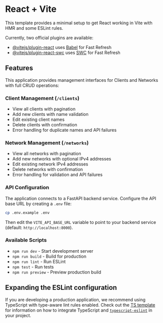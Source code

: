 # React + Vite

This template provides a minimal setup to get React working in Vite with HMR and some ESLint rules.

Currently, two official plugins are available:

- [@vitejs/plugin-react](https://github.com/vitejs/vite-plugin-react/blob/main/packages/plugin-react) uses [Babel](https://babeljs.io/) for Fast Refresh
- [@vitejs/plugin-react-swc](https://github.com/vitejs/vite-plugin-react/blob/main/packages/plugin-react-swc) uses [SWC](https://swc.rs/) for Fast Refresh

## Features

This application provides management interfaces for Clients and Networks with full CRUD operations:

### Client Management (`/clients`)
- View all clients with pagination
- Add new clients with name validation
- Edit existing client names
- Delete clients with confirmation
- Error handling for duplicate names and API failures

### Network Management (`/networks`)
- View all networks with pagination
- Add new networks with optional IPv4 addresses
- Edit existing network IPv4 addresses
- Delete networks with confirmation
- Error handling for validation and API failures

### API Configuration

The application connects to a FastAPI backend service. Configure the API base URL by creating a `.env` file:

```bash
cp .env.example .env
```

Then edit the `VITE_API_BASE_URL` variable to point to your backend service (default: `http://localhost:8000`).

### Available Scripts

- `npm run dev` - Start development server
- `npm run build` - Build for production
- `npm run lint` - Run ESLint
- `npm test` - Run tests
- `npm run preview` - Preview production build

## Expanding the ESLint configuration

If you are developing a production application, we recommend using TypeScript with type-aware lint rules enabled. Check out the [TS template](https://github.com/vitejs/vite/tree/main/packages/create-vite/template-react-ts) for information on how to integrate TypeScript and [`typescript-eslint`](https://typescript-eslint.io) in your project.
